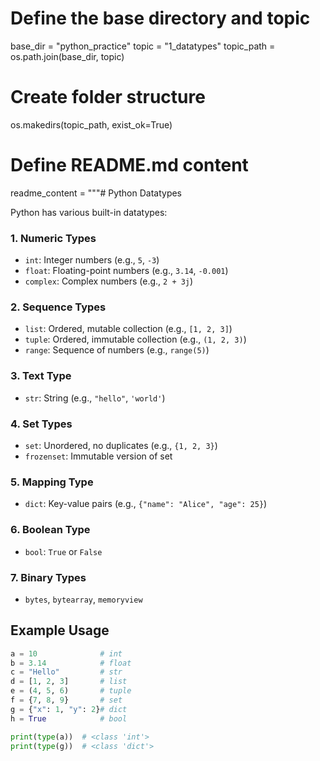 

# Define the base directory and topic
base_dir = "python_practice"
topic = "1_datatypes"
topic_path = os.path.join(base_dir, topic)
# Create folder structure
os.makedirs(topic_path, exist_ok=True)

# Define README.md content
readme_content = """# Python Datatypes

Python has various built-in datatypes:

### 1. Numeric Types
- `int`: Integer numbers (e.g., `5`, `-3`)
- `float`: Floating-point numbers (e.g., `3.14`, `-0.001`)
- `complex`: Complex numbers (e.g., `2 + 3j`)

### 2. Sequence Types
- `list`: Ordered, mutable collection (e.g., `[1, 2, 3]`)
- `tuple`: Ordered, immutable collection (e.g., `(1, 2, 3)`)
- `range`: Sequence of numbers (e.g., `range(5)`)

### 3. Text Type
- `str`: String (e.g., `"hello"`, `'world'`)

### 4. Set Types
- `set`: Unordered, no duplicates (e.g., `{1, 2, 3}`)
- `frozenset`: Immutable version of set

### 5. Mapping Type
- `dict`: Key-value pairs (e.g., `{"name": "Alice", "age": 25}`)

### 6. Boolean Type
- `bool`: `True` or `False`

### 7. Binary Types
- `bytes`, `bytearray`, `memoryview`

## Example Usage

```python
a = 10              # int
b = 3.14            # float
c = "Hello"         # str
d = [1, 2, 3]       # list
e = (4, 5, 6)       # tuple
f = {7, 8, 9}       # set
g = {"x": 1, "y": 2}# dict
h = True            # bool

print(type(a))  # <class 'int'>
print(type(g))  # <class 'dict'>
